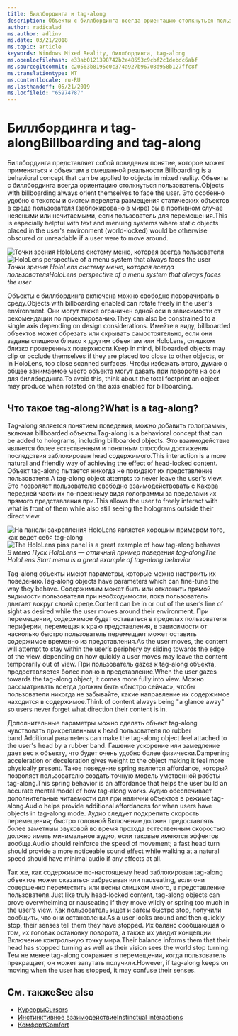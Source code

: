 ```yaml
---
title: Биллбординга и tag-along
description: Объекты с биллбординга всегда ориентацию столкнуться пользователь.
author: radicalad
ms.author: adlinv
ms.date: 03/21/2018
ms.topic: article
keywords: Windows Mixed Reality, биллбординга, tag-along
ms.openlocfilehash: e33ab0121398742b2e48553c9cbf2c1debdc6abf
ms.sourcegitcommit: c20563b8195c0c374a927b96708d958b127ffc8f
ms.translationtype: MT
ms.contentlocale: ru-RU
ms.lasthandoff: 05/21/2019
ms.locfileid: "65974787"
---
```

# <a name="billboarding-and-tag-along"></a><span data-ttu-id="0020b-104">Биллбординга и tag-along</span><span class="sxs-lookup"><span data-stu-id="0020b-104">Billboarding and tag-along</span></span>

<span data-ttu-id="0020b-105">Биллбординга представляет собой поведения понятие, которое может применяться к объектам в смешанной реальности.</span><span class="sxs-lookup"><span data-stu-id="0020b-105">Billboarding is a behavioral concept that can be applied to objects in mixed reality.</span></span> <span data-ttu-id="0020b-106">Объекты с биллбординга всегда ориентацию столкнуться пользователь.</span><span class="sxs-lookup"><span data-stu-id="0020b-106">Objects with billboarding always orient themselves to face the user.</span></span> <span data-ttu-id="0020b-107">Это особенно удобно с текстом и систем перелета размещения статических объектов в среде пользователя (заблокировано в мире) бы в противном случае неясными или нечитаемыми, если пользователь для перемещения.</span><span class="sxs-lookup"><span data-stu-id="0020b-107">This is especially helpful with text and menuing systems where static objects placed in the user's environment (world-locked) would be otherwise obscured or unreadable if a user were to move around.</span></span>

<span data-ttu-id="0020b-108">![Точки зрения HoloLens систему меню, которая всегда пользователя](images/billboarding-fragments.gif)</span><span class="sxs-lookup"><span data-stu-id="0020b-108">![HoloLens perspective of a menu system that always faces the user](images/billboarding-fragments.gif)</span></span><br>
<span data-ttu-id="0020b-109">*Точки зрения HoloLens систему меню, которая всегда пользователя*</span><span class="sxs-lookup"><span data-stu-id="0020b-109">*HoloLens perspective of a menu system that always faces the user*</span></span>

<span data-ttu-id="0020b-110">Объекты с биллбординга включена можно свободно поворачивать в среду.</span><span class="sxs-lookup"><span data-stu-id="0020b-110">Objects with billboarding enabled can rotate freely in the user's environment.</span></span> <span data-ttu-id="0020b-111">Они могут также ограничен одной оси в зависимости от рекомендации по проектированию.</span><span class="sxs-lookup"><span data-stu-id="0020b-111">They can also be constrained to a single axis depending on design considerations.</span></span> <span data-ttu-id="0020b-112">Имейте в виду, billboarded объектов может обрезать или скрывать самостоятельно, если они заданы слишком близко к другим объектам или HoloLens, слишком близко проверенных поверхности.</span><span class="sxs-lookup"><span data-stu-id="0020b-112">Keep in mind, billboarded objects may clip or occlude themselves if they are placed too close to other objects, or in HoloLens, too close scanned surfaces.</span></span> <span data-ttu-id="0020b-113">Чтобы избежать этого, думаю о общее занимаемое место объекта могут давать при повороте на оси для биллбординга.</span><span class="sxs-lookup"><span data-stu-id="0020b-113">To avoid this, think about the total footprint an object may produce when rotated on the axis enabled for billboarding.</span></span>

## <a name="what-is-a-tag-along"></a><span data-ttu-id="0020b-114">Что такое tag-along?</span><span class="sxs-lookup"><span data-stu-id="0020b-114">What is a tag-along?</span></span>

<span data-ttu-id="0020b-115">Tag-along является понятием поведения, можно добавить голограммы, включая billboarded объекты.</span><span class="sxs-lookup"><span data-stu-id="0020b-115">Tag-along is a behavioral concept that can be added to holograms, including billboarded objects.</span></span> <span data-ttu-id="0020b-116">Это взаимодействие является более естественным и понятным способом достижения последствия заблокирован head содержимого.</span><span class="sxs-lookup"><span data-stu-id="0020b-116">This interaction is a more natural and friendly way of achieving the effect of head-locked content.</span></span> <span data-ttu-id="0020b-117">Объект tag-along пытается никогда не покидают их представление пользователя.</span><span class="sxs-lookup"><span data-stu-id="0020b-117">A tag-along object attempts to never leave the user's view.</span></span> <span data-ttu-id="0020b-118">Это позволяет пользователю свободно взаимодействовать с Какова передней части их по-прежнему видя голограммы за пределами их прямого представления при.</span><span class="sxs-lookup"><span data-stu-id="0020b-118">This allows the user to freely interact with what is front of them while also still seeing the holograms outside their direct view.</span></span>

<span data-ttu-id="0020b-119">![На панели закрепления HoloLens является хорошим примером того, как ведет себя tag-along](images/tagalong-1000px.jpg)</span><span class="sxs-lookup"><span data-stu-id="0020b-119">![The HoloLens pins panel is a great example of how tag-along behaves](images/tagalong-1000px.jpg)</span></span><br>
<span data-ttu-id="0020b-120">*В меню Пуск HoloLens — отличный пример поведения tag-along*</span><span class="sxs-lookup"><span data-stu-id="0020b-120">*The HoloLens Start menu is a great example of tag-along behavior*</span></span>

<span data-ttu-id="0020b-121">Tag-along объекты имеют параметры, которые можно настроить их поведению.</span><span class="sxs-lookup"><span data-stu-id="0020b-121">Tag-along objects have parameters which can fine-tune the way they behave.</span></span> <span data-ttu-id="0020b-122">Содержимым может быть или отклонить прямой видимости пользователя при необходимости, пока пользователь двигает вокруг своей среде.</span><span class="sxs-lookup"><span data-stu-id="0020b-122">Content can be in or out of the user’s line of sight as desired while the user moves around their environment.</span></span> <span data-ttu-id="0020b-123">При перемещении, содержимое будет оставаться в пределах пользователя периферии, перемещая к краю представления, в зависимости от насколько быстро пользователь перемещает может оставить содержимое временно из представления.</span><span class="sxs-lookup"><span data-stu-id="0020b-123">As the user moves, the content will attempt to stay within the user’s periphery by sliding towards the edge of the view, depending on how quickly a user moves may leave the content temporarily out of view.</span></span> <span data-ttu-id="0020b-124">При пользователь gazes к tag-along объекта, предоставляется более полно в представление.</span><span class="sxs-lookup"><span data-stu-id="0020b-124">When the user gazes towards the tag-along object, it comes more fully into view.</span></span> <span data-ttu-id="0020b-125">Можно рассматривать всегда должны быть «быстро сейчас», чтобы пользователи никогда не забывайте, какие направление их содержимое находится в содержимое.</span><span class="sxs-lookup"><span data-stu-id="0020b-125">Think of content always being "a glance away" so users never forget what direction their content is in.</span></span>

<span data-ttu-id="0020b-126">Дополнительные параметры можно сделать объект tag-along чувствовать прикрепленным к head пользователя по rubber band.</span><span class="sxs-lookup"><span data-stu-id="0020b-126">Additional parameters can make the tag-along object feel attached to the user's head by a rubber band.</span></span> <span data-ttu-id="0020b-127">Гашение ускорение или замедление дает вес к объекту, что будет очень удобно более физически.</span><span class="sxs-lookup"><span data-stu-id="0020b-127">Dampening acceleration or deceleration gives weight to the object making it feel more physically present.</span></span> <span data-ttu-id="0020b-128">Такое поведение spring является affordance, который позволяет пользователю создать точную модель умственной работы tag-along.</span><span class="sxs-lookup"><span data-stu-id="0020b-128">This spring behavior is an affordance that helps the user build an accurate mental model of how tag-along works.</span></span> <span data-ttu-id="0020b-129">Аудио обеспечивает дополнительные читаемости для при наличии объектов в режиме tag-along.</span><span class="sxs-lookup"><span data-stu-id="0020b-129">Audio helps provide additional affordances for when users have objects in tag-along mode.</span></span> <span data-ttu-id="0020b-130">Аудио следует подкрепить скорость перемещения; быстро головной Включение должен предоставлять более заметным звуковой во время прохода естественным скоростью должно иметь минимальное аудио, если таковые имеются эффектов вообще.</span><span class="sxs-lookup"><span data-stu-id="0020b-130">Audio should reinforce the speed of movement; a fast head turn should provide a more noticeable sound effect while walking at a natural speed should have minimal audio if any effects at all.</span></span>

<span data-ttu-id="0020b-131">Так же, как содержимое по-настоящему head заблокирован tag-along объектов может оказаться забрасывая или nauseating, если они совершенно переместить или весны слишком много, в представление пользователя.</span><span class="sxs-lookup"><span data-stu-id="0020b-131">Just like truly head-locked content, tag-along objects can prove overwhelming or nauseating if they move wildly or spring too much in the user’s view.</span></span> <span data-ttu-id="0020b-132">Как пользователь ищет и затем быстро stop, получили сообщить, что они остановлены.</span><span class="sxs-lookup"><span data-stu-id="0020b-132">As a user looks around and then quickly stop, their senses tell them they have stopped.</span></span> <span data-ttu-id="0020b-133">Их баланс сообщающая о том, их головах остановку поворота, а также их увидит концепции Включение контрольную точку мира.</span><span class="sxs-lookup"><span data-stu-id="0020b-133">Their balance informs them that their head has stopped turning as well as their vision sees the world stop turning.</span></span> <span data-ttu-id="0020b-134">Тем не менее tag-along сохраняет в перемещении, когда пользователь прекращает, он может запутать получили.</span><span class="sxs-lookup"><span data-stu-id="0020b-134">However, if tag-along keeps on moving when the user has stopped, it may confuse their senses.</span></span>

## <a name="see-also"></a><span data-ttu-id="0020b-135">См. также</span><span class="sxs-lookup"><span data-stu-id="0020b-135">See also</span></span>
* [<span data-ttu-id="0020b-136">Курсоры</span><span class="sxs-lookup"><span data-stu-id="0020b-136">Cursors</span></span>](cursors.md)
* [<span data-ttu-id="0020b-137">Инстинктивное взаимодействие</span><span class="sxs-lookup"><span data-stu-id="0020b-137">Instinctual interactions</span></span>](interaction-fundamentals.md)
* [<span data-ttu-id="0020b-138">Комфорт</span><span class="sxs-lookup"><span data-stu-id="0020b-138">Comfort</span></span>](comfort.md)
